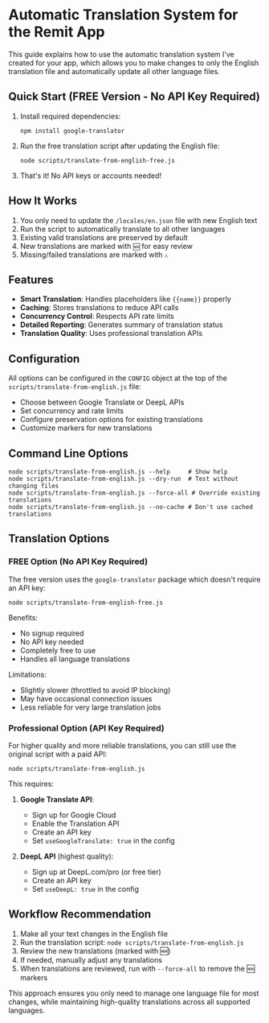 # Automatic Translation System for the Remit App

This guide explains how to use the automatic translation system I've created for your app, which allows you to make changes to only the English translation file and automatically update all other language files.

## Quick Start (FREE Version - No API Key Required)

1. Install required dependencies:
   ```
   npm install google-translator
   ```

2. Run the free translation script after updating the English file:
   ```
   node scripts/translate-from-english-free.js
   ```

3. That's it! No API keys or accounts needed!

## How It Works

1. You only need to update the `/locales/en.json` file with new English text
2. Run the script to automatically translate to all other languages
3. Existing valid translations are preserved by default
4. New translations are marked with `🆕` for easy review
5. Missing/failed translations are marked with `⚠️`

## Features

- **Smart Translation**: Handles placeholders like `{{name}}` properly
- **Caching**: Stores translations to reduce API calls
- **Concurrency Control**: Respects API rate limits
- **Detailed Reporting**: Generates summary of translation status
- **Translation Quality**: Uses professional translation APIs

## Configuration

All options can be configured in the `CONFIG` object at the top of the `scripts/translate-from-english.js` file:

- Choose between Google Translate or DeepL APIs
- Set concurrency and rate limits
- Configure preservation options for existing translations
- Customize markers for new translations

## Command Line Options

```
node scripts/translate-from-english.js --help     # Show help
node scripts/translate-from-english.js --dry-run  # Test without changing files
node scripts/translate-from-english.js --force-all # Override existing translations
node scripts/translate-from-english.js --no-cache # Don't use cached translations
```

## Translation Options

### FREE Option (No API Key Required)

The free version uses the `google-translator` package which doesn't require an API key:

```
node scripts/translate-from-english-free.js
```

Benefits:
- No signup required
- No API key needed
- Completely free to use
- Handles all language translations

Limitations:
- Slightly slower (throttled to avoid IP blocking)
- May have occasional connection issues
- Less reliable for very large translation jobs

### Professional Option (API Key Required)

For higher quality and more reliable translations, you can still use the original script with a paid API:

```
node scripts/translate-from-english.js
```

This requires:
1. **Google Translate API**:
   - Sign up for Google Cloud
   - Enable the Translation API
   - Create an API key
   - Set `useGoogleTranslate: true` in the config

2. **DeepL API** (highest quality):
   - Sign up at DeepL.com/pro (or free tier)
   - Create an API key
   - Set `useDeepL: true` in the config

## Workflow Recommendation

1. Make all your text changes in the English file
2. Run the translation script: `node scripts/translate-from-english.js`
3. Review the new translations (marked with 🆕)
4. If needed, manually adjust any translations 
5. When translations are reviewed, run with `--force-all` to remove the 🆕 markers

This approach ensures you only need to manage one language file for most changes, while maintaining high-quality translations across all supported languages.
